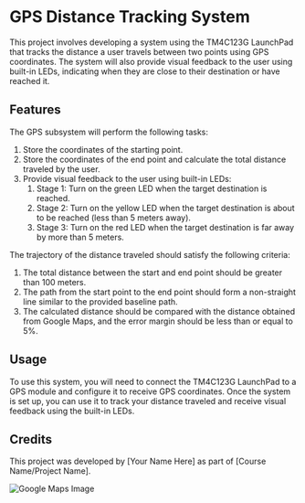 # GPS Distance Tracking System

This project involves developing a system using the TM4C123G LaunchPad that tracks the distance a user travels between two points using GPS coordinates. The system will also provide visual feedback to the user using built-in LEDs, indicating when they are close to their destination or have reached it.

## Features

The GPS subsystem will perform the following tasks:

1. Store the coordinates of the starting point.
2. Store the coordinates of the end point and calculate the total distance traveled by the user.
3. Provide visual feedback to the user using built-in LEDs:
   1. Stage 1: Turn on the green LED when the target destination is reached.
   2. Stage 2: Turn on the yellow LED when the target destination is about to be reached (less than 5 meters away).
   3. Stage 3: Turn on the red LED when the target destination is far away by more than 5 meters.

The trajectory of the distance traveled should satisfy the following criteria:

1. The total distance between the start and end point should be greater than 100 meters.
2. The path from the start point to the end point should form a non-straight line similar to the provided baseline path.
3. The calculated distance should be compared with the distance obtained from Google Maps, and the error margin should be less than or equal to 5%.

## Usage

To use this system, you will need to connect the TM4C123G LaunchPad to a GPS module and configure it to receive GPS coordinates. Once the system is set up, you can use it to track your distance traveled and receive visual feedback using the built-in LEDs.

## Credits

This project was developed by [Your Name Here] as part of [Course Name/Project Name].

![Google Maps Image](https://developers.google.com/static/maps/images/docs-landing-get-started-hero.png)
